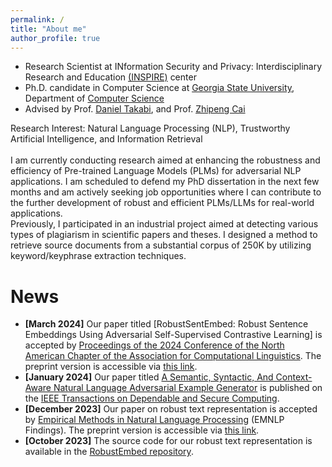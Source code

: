 ```yaml
---
permalink: /
title: "About me"
author_profile: true
---
```


- Research Scientist at INformation Security and Privacy: Interdisciplinary Research and Education [(INSPIRE)](https://inspire.gsu.edu/) center
- Ph.D. candidate in Computer Science at [Georgia State University](https://www.gsu.edu/), Department of [Computer Science](https://csds.gsu.edu/)
- Advised by Prof. [Daniel Takabi](https://www.odu.edu/article/odu-names-daniel-takabi-as-director-for-school-of-cybersecurity), and Prof. [Zhipeng Cai](https://cai.csgsu.org/)


Research Interest: Natural Language Processing (NLP), Trustworthy Artificial Intelligence, and Information Retrieval <br/><br/>
I am currently conducting research aimed at enhancing the robustness and efficiency of Pre-trained Language Models (PLMs) for adversarial NLP applications. I am scheduled to defend my PhD dissertation in the next few months and am actively seeking job opportunities where I can contribute to the further development of robust and efficient PLMs/LLMs for real-world applications. <br/>
Previously, I participated in an industrial project aimed at detecting various types of plagiarism in scientific papers and theses. I designed a method to retrieve source documents from a substantial corpus of 250K by utilizing keyword/keyphrase extraction techniques. <br/> 


News
======
- **[March 2024]** Our paper titled [RobustSentEmbed: Robust Sentence Embeddings Using Adversarial Self-Supervised Contrastive Learning] is accepted by [Proceedings of the 2024 Conference of the North American Chapter of the Association for Computational Linguistics](https://2024.naacl.org/). The preprint version is accessible via [this link](https://arxiv.org/abs/2403.11082).
- **[January 2024]** Our paper titled [A Semantic, Syntactic, And Context-Aware Natural Language Adversarial Example Generator](https://ieeexplore.ieee.org/abstract/document/10416371) is published on the [IEEE Transactions on Dependable and Secure Computing](https://ieeexplore.ieee.org/xpl/RecentIssue.jsp?punumber=8858).
- **[December 2023]** Our paper on robust text representation is accepted by [Empirical Methods in Natural Language Processing](https://2023.emnlp.org/) (EMNLP Findings). The preprint version is accessible via [this link](https://aclanthology.org/2023.findings-emnlp.305/).
- **[October 2023]** The source code for our robust text representation is available in the [RobustEmbed repository](https://github.com/jasl1/RobustEmbed).
